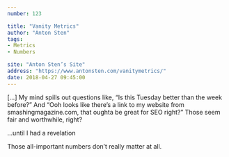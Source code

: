 ```yaml
---
number: 123

title: "Vanity Metrics"
author: "Anton Sten"
tags:
- Metrics
- Numbers

site: "Anton Sten’s Site"
address: "https://www.antonsten.com/vanitymetrics/"
date: 2018-04-27 09:45:00
---
```


[…] My mind spills out questions like, “Is this Tuesday better than the week before?” And “Ooh looks like there’s a link to my website from smashingmagazine.com, that oughta be great for SEO right?” Those seem fair and worthwhile, right?

…until I had a revelation

Those all-important numbers don’t really matter at all. 
